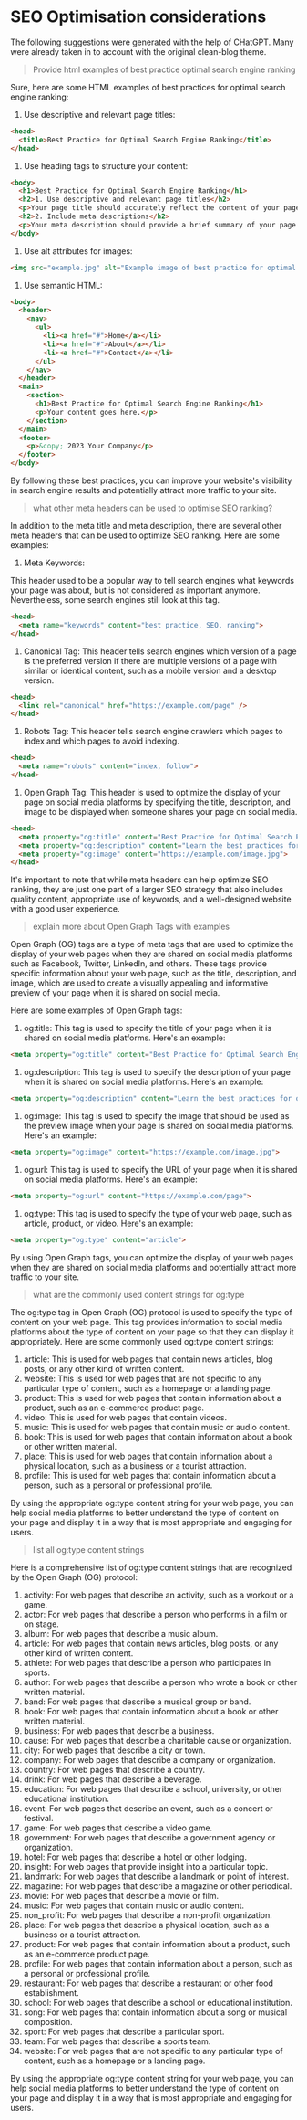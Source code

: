 # SEO Optimisation considerations


The following suggestions were generated with the help of CHatGPT. Many were already taken in to account with the original clean-blog theme.





> Provide html examples of best practice optimal search engine ranking

Sure, here are some HTML examples of best practices for optimal search engine ranking:

1. Use descriptive and relevant page titles:

```html
<head>
  <title>Best Practice for Optimal Search Engine Ranking</title>
</head>
```

1. Use heading tags to structure your content:

```html
<body>
  <h1>Best Practice for Optimal Search Engine Ranking</h1>
  <h2>1. Use descriptive and relevant page titles</h2>
  <p>Your page title should accurately reflect the content of your page and include relevant keywords.</p>
  <h2>2. Include meta descriptions</h2>
  <p>Your meta description should provide a brief summary of your page's content and include relevant keywords.</p>
</body>
```

1. Use alt attributes for images:


```html
<img src="example.jpg" alt="Example image of best practice for optimal search engine ranking">

```
1. Use semantic HTML:

```html
<body>
  <header>
    <nav>
      <ul>
        <li><a href="#">Home</a></li>
        <li><a href="#">About</a></li>
        <li><a href="#">Contact</a></li>
      </ul>
    </nav>
  </header>
  <main>
    <section>
      <h1>Best Practice for Optimal Search Engine Ranking</h1>
      <p>Your content goes here.</p>
    </section>
  </main>
  <footer>
    <p>&copy; 2023 Your Company</p>
  </footer>
</body>

```

By following these best practices, you can improve your website's visibility in search engine results and potentially attract more traffic to your site.


> what other meta headers can be used to optimise SEO ranking?

In addition to the meta title and meta description, there are several other meta headers that can be used to optimize SEO ranking. Here are some examples:

1. Meta Keywords:

This header used to be a popular way to tell search engines what keywords your page was about, but is not considered as important anymore. Nevertheless, some search engines still look at this tag.

```html
<head>
  <meta name="keywords" content="best practice, SEO, ranking">
</head>
```



1. Canonical Tag:
This header tells search engines which version of a page is the preferred version if there are multiple versions of a page with similar or identical content, such as a mobile version and a desktop version.


```html
<head>
  <link rel="canonical" href="https://example.com/page" />
</head>
```

1. Robots Tag:
This header tells search engine crawlers which pages to index and which pages to avoid indexing.

```html
<head>
  <meta name="robots" content="index, follow">
</head>
```

1. Open Graph Tag:
This header is used to optimize the display of your page on social media platforms by specifying the title, description, and image to be displayed when someone shares your page on social media.

```html
<head>
  <meta property="og:title" content="Best Practice for Optimal Search Engine Ranking">
  <meta property="og:description" content="Learn the best practices for optimal search engine ranking and improve your website's visibility in search engine results.">
  <meta property="og:image" content="https://example.com/image.jpg">
</head>

```
It's important to note that while meta headers can help optimize SEO ranking, they are just one part of a larger SEO strategy that also includes quality content, appropriate use of keywords, and a well-designed website with a good user experience.

> explain more about Open Graph Tags with examples


Open Graph (OG) tags are a type of meta tags that are used to optimize the display of your web pages when they are shared on social media platforms such as Facebook, Twitter, LinkedIn, and others. These tags provide specific information about your web page, such as the title, description, and image, which are used to create a visually appealing and informative preview of your page when it is shared on social media.

Here are some examples of Open Graph tags:

1. og:title:
This tag is used to specify the title of your page when it is shared on social media platforms. Here's an example:
    
    
```html
<meta property="og:title" content="Best Practice for Optimal Search Engine Ranking">
```

1. og:description:
This tag is used to specify the description of your page when it is shared on social media platforms. Here's an example:

```html
<meta property="og:description" content="Learn the best practices for optimal search engine ranking and improve your website's visibility in search engine results.">

```

1. og:image:
This tag is used to specify the image that should be used as the preview image when your page is shared on social media platforms. Here's an example:

```html
<meta property="og:image" content="https://example.com/image.jpg">
```

1. og:url:
This tag is used to specify the URL of your page when it is shared on social media platforms. Here's an example:

```html
<meta property="og:url" content="https://example.com/page">
```
1. og:type:
This tag is used to specify the type of your web page, such as article, product, or video. Here's an example:


```html
<meta property="og:type" content="article">
```

By using Open Graph tags, you can optimize the display of your web pages when they are shared on social media platforms and potentially attract more traffic to your site.

> what are the commonly used content strings for og:type 

The og:type tag in Open Graph (OG) protocol is used to specify the type of content on your web page. This tag provides information to social media platforms about the type of content on your page so that they can display it appropriately. Here are some commonly used og:type content strings:

1. article: This is used for web pages that contain news articles, blog posts, or any other kind of written content.
1. website: This is used for web pages that are not specific to any particular type of content, such as a homepage or a landing page.
1. product: This is used for web pages that contain information about a product, such as an e-commerce product page.
1. video: This is used for web pages that contain videos.
1. music: This is used for web pages that contain music or audio content.
1. book: This is used for web pages that contain information about a book or other written material.
1. place: This is used for web pages that contain information about a physical location, such as a business or a tourist attraction.
1. profile: This is used for web pages that contain information about a person, such as a personal or professional profile.

By using the appropriate og:type content string for your web page, you can help social media platforms to better understand the type of content on your page and display it in a way that is most appropriate and engaging for users.

> list all og:type content strings

Here is a comprehensive list of og:type content strings that are recognized by the Open Graph (OG) protocol:

1. activity: For web pages that describe an activity, such as a workout or a game.
2. actor: For web pages that describe a person who performs in a film or on stage.
3. album: For web pages that describe a music album.
4. article: For web pages that contain news articles, blog posts, or any other kind of written content.
5. athlete: For web pages that describe a person who participates in sports.
6. author: For web pages that describe a person who wrote a book or other written material.
7. band: For web pages that describe a musical group or band.
8. book: For web pages that contain information about a book or other written material.
9. business: For web pages that describe a business.
10. cause: For web pages that describe a charitable cause or organization.
11. city: For web pages that describe a city or town.
12. company: For web pages that describe a company or organization.
13. country: For web pages that describe a country.
14. drink: For web pages that describe a beverage.
15. education: For web pages that describe a school, university, or other educational institution.
16. event: For web pages that describe an event, such as a concert or festival.
17. game: For web pages that describe a video game.
18. government: For web pages that describe a government agency or organization.
19. hotel: For web pages that describe a hotel or other lodging.
20. insight: For web pages that provide insight into a particular topic.
21. landmark: For web pages that describe a landmark or point of interest.
22. magazine: For web pages that describe a magazine or other periodical.
23. movie: For web pages that describe a movie or film.
24. music: For web pages that contain music or audio content.
25. non_profit: For web pages that describe a non-profit organization.
26. place: For web pages that describe a physical location, such as a business or a tourist attraction.
27. product: For web pages that contain information about a product, such as an e-commerce product page.
28. profile: For web pages that contain information about a person, such as a personal or professional profile.
29. restaurant: For web pages that describe a restaurant or other food establishment.
30. school: For web pages that describe a school or educational institution.
31. song: For web pages that contain information about a song or musical composition.
32. sport: For web pages that describe a particular sport.
33. team: For web pages that describe a sports team.
34. website: For web pages that are not specific to any particular type of content, such as a homepage or a landing page.

By using the appropriate og:type content string for your web page, you can help social media platforms to better understand the type of content on your page and display it in a way that is most appropriate and engaging for users.

